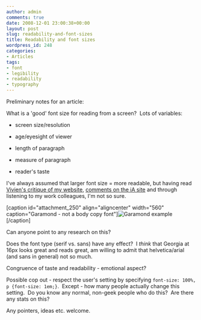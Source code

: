```yaml
---
author: admin
comments: true
date: 2008-12-01 23:00:38+00:00
layout: post
slug: readability-and-font-sizes
title: Readability and font sizes
wordpress_id: 248
categories:
- Articles
tags:
- font
- legibility
- readability
- typography
---
```


Preliminary notes for an article:

What is a 'good' font size for reading from a screen?  Lots of variables:



	
  * screen size/resolution

	
  * age/eyesight of viewer

	
  * length of paragraph

	
  * measure of paragraph

	
  * reader's taste


I've always assumed that larger font size = more readable, but having read [Vivien's critique of my website](http://www.inspirationbit.com/design-critique-leon-paternoster), [comments on the iA site](http://informationarchitects.jp/100e2r/) and through listening to my work colleagues, I'm not so sure.

[caption id="attachment_250" align="aligncenter" width="560" caption="Garamond - not a body copy font"]![Garamond example](http://leonpaternoster.com/wp-content/uploads/2008/12/garamond1.png)[/caption]

Can anyone point to any research on this?

Does the font type (serif vs. sans) have any effect?  I _think_ that Georgia at 16px looks great and reads great, am willing to admit that helvetica/arial (and sans in general) not so much.

Congruence of taste and readability - emotional aspect?

Possible cop out - respect the user's setting by specifying `font-size: 100%, p {font-size: 1em;}`.  Except - how many people actually change this setting.  Do you know any normal, non-geek people who do this?  Are there any stats on this?

Any pointers, ideas etc. welcome.
